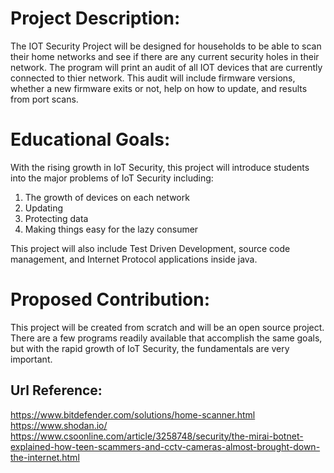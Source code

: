 # Project Description: 
The IOT Security Project will be designed for households to be able to scan their home networks and see if there are any current security
holes in their network. The program will print an audit of all IOT devices that are currently connected to thier network. This audit will
include firmware versions, whether a new firmware exits or not, help on how to update, and results from port scans. 

# Educational Goals: 

With the rising growth in IoT Security, this project will introduce students into the major problems of IoT Security including:
1. The growth of devices on each network
2. Updating
3. Protecting data
4. Making things easy for the lazy consumer

This project will also include Test Driven Development, source code management, and Internet Protocol applications inside java. 

# Proposed Contribution:
This project will be created from scratch and will be an open source project. There are a few programs readily available that accomplish the same goals, but with the rapid growth of IoT Security, the fundamentals are very important.  

## Url Reference:
https://www.bitdefender.com/solutions/home-scanner.html
https://www.shodan.io/
https://www.csoonline.com/article/3258748/security/the-mirai-botnet-explained-how-teen-scammers-and-cctv-cameras-almost-brought-down-the-internet.html


